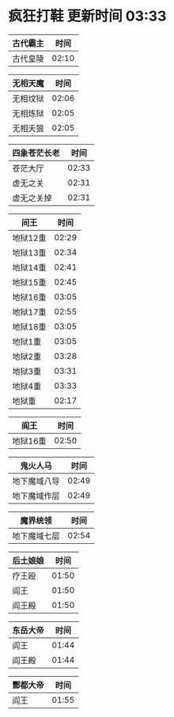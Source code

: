 # 疯狂打鞋 更新时间 03:33

| 古代霸主   | 时间    |
|--------|-------|
| 古代皇陵 | 02:10 |

| 无相天魔   | 时间    |
|--------|-------|
| 无相坟狱 | 02:06 |
| 无相炼狱 | 02:05 |
| 无相夭狼 | 02:05 |

| 四象苍茫长老   | 时间    |
|--------|-------|
| 苍茫大厅 | 02:33 |
| 虚无之关 | 02:31 |
| 虚无之关掉 | 02:31 |

| 间王   | 时间    |
|--------|-------|
| 地狱12重 | 02:29 |
| 地狱13重 | 02:34 |
| 地狱14重 | 02:41 |
| 地狱15重 | 02:45 |
| 地狱16重 | 03:05 |
| 地狱17重 | 02:55 |
| 地狱18重 | 03:05 |
| 地狱1重 | 03:05 |
| 地狱2重 | 03:28 |
| 地狱3重 | 03:31 |
| 地狱4重 | 03:33 |
| 地狱重 | 02:17 |

| 阎王   | 时间    |
|--------|-------|
| 地狱16重 | 02:50 |

| 鬼火人马   | 时间    |
|--------|-------|
| 地下魔域八导 | 02:49 |
| 地下魔域作层 | 02:49 |

| 魔界统领   | 时间    |
|--------|-------|
| 地下魔域七层 | 02:54 |

| 后土娘娘   | 时间    |
|--------|-------|
| 疗王殴 | 01:50 |
| 阎王 | 01:50 |
| 阎王殿 | 01:50 |

| 东岳大帝   | 时间    |
|--------|-------|
| 阎王 | 01:44 |
| 阎王殿 | 01:44 |

| 酆都大帝   | 时间    |
|--------|-------|
| 阎王 | 01:55 |